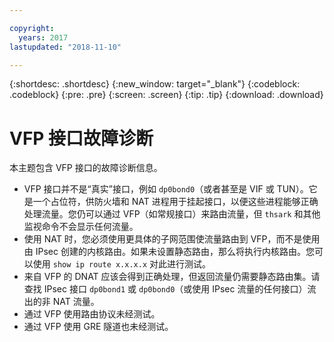 ```yaml
---

copyright:
  years: 2017
lastupdated: "2018-11-10"

---
```


{:shortdesc: .shortdesc}
{:new_window: target="_blank"}
{:codeblock: .codeblock}
{:pre: .pre}
{:screen: .screen}
{:tip: .tip}
{:download: .download}

# VFP 接口故障诊断
本主题包含 VFP 接口的故障诊断信息。

* VFP 接口并不是“真实”接口，例如 `dp0bond0`（或者甚至是 VIF 或 TUN）。它是一个占位符，供防火墙和 NAT 进程用于挂起接口，以便这些进程能够正确处理流量。您仍可以通过 VFP（如常规接口）来路由流量，但 `thsark` 和其他监视命令不会显示任何流量。
* 使用 NAT 时，您必须使用更具体的子网范围使流量路由到 VFP，而不是使用由 IPsec 创建的内核路由。如果未设置静态路由，那么将执行内核路由。您可以使用 `show ip route x.x.x.x` 对此进行测试。
* 来自 VFP 的 DNAT 应该会得到正确处理，但返回流量仍需要静态路由集。请查找 IPsec 接口 `dp0bond1` 或 `dp0bond0`（或使用 IPsec 流量的任何接口）流出的非 NAT 流量。
* 通过 VFP 使用路由协议未经测试。 
* 通过 VFP 使用 GRE 隧道也未经测试。
